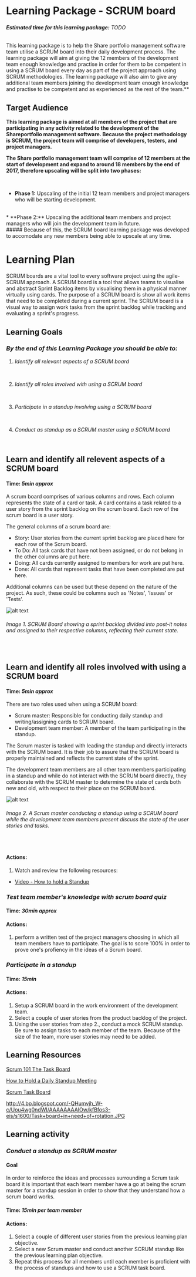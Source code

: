 # **Learning Package - SCRUM board**

###### **Estimated time for this learning package:** TODO

This learning package is to help the Share portfolio management software team utilise a SCRUM board into their daily development process. The learning package will aim at giving the 12 members of the development team enough knowledge and practise in order for them to be competent in using a SCRUM board every day as part of the project approach using SCRUM methodologies. The learning package will also aim to give any additional team members joining the development team enough knowledge and practise to be competent and as experienced as the rest of the team.**

## **Target Audience**

**This learning package is aimed at all members of the project that are participating in any activity related to the development of the Shareportfolio management software. Because the project methodology is SCRUM, the project team will comprise of developers, testers, and project managers.**

**The Share portfolio management team will comprise of 12 members at the start of development and expand to around 18 members by the end of 2017, therefore upscaling will be split into two phases:**

<br/>

* **Phase 1:** Upscaling of the initial 12 team members and project managers who will be starting development.
<br/>
* **Phase 2:** Upscaling the additional team members and project managers who will join the development team in future.

<br/>
##### Because of this, the SCRUM board learning package was developed to accomodate any new members being able to upscale at any time.


# **Learning Plan**

SCRUM boards are a vital tool to every software project using the agile-SCRUM approach. A SCRUM board is a tool that allows teams to visualise and abstract Sprint Backlog items by visualising them in a physical manner virtually using cards. The purpose of a SCRUM board is show all work items that need to be completed during a current sprint. The SCRUM board is a visual way to assign work tasks from the sprint backlog while tracking and evaluating a sprint's progress.

## **Learning Goals**

### *By the end of this Learning Package you should be able to:*

1. *Identify all relevant aspects of a SCRUM board*
<br/>

2. *Identify all roles involved with using a SCRUM board*
<br/>

3. *Participate in a standup involving using a SCRUM board*
<br/>

4. *Conduct as standup as a SCRUM master using a SCRUM board*
<br/>

## Learn and identify all relevent aspects of a SCRUM board
#### Time: *5min approx*

A scrum board comprises of various columns and rows. Each column represents the state of a card or task. A card contains a task related to a user story from the sprint backlog on the scrum board. Each row of the scrum board is a user story. 

The general columns of a scrum board are:
* Story: User stories from the current sprint backlog are placed here for each row of the Scrum board.
* To Do: All task cards that have not been assigned, or do not belong in the other columns are put here.
* Doing: All cards currently assigned to members for work are put here.
* Done: All cards that represent tasks that have been completed are put here.

Additional columns can be used but these depend on the nature of the project. As such, these could be columns such as 'Notes', 'Issues' or 'Tests'.
<br/>

![alt text](http://4.bp.blogspot.com/-QHumvjh_W-c/Uou4wg0ndWI/AAAAAAAAIOw/kfBfos3-eis/s1600/Task+board+in+need+of+rotation.JPG "SCRUM Board components")
###### Image 1. SCRUM Board showing a sprint backlog divided into post-it notes and assigned to their respective columns, reflecting their current state.
<br/>


## Learn and identify all roles involved with using a SCRUM board
#### Time: *5min approx*


There are two roles used when using a SCRUM board:
* Scrum master: Responsible for conducting daily standup and writing/assigning cards to SCRUM board.
* Development team member: A member of the team participating in the standup. 

The Scrum master is tasked with leading the standup and directly interacts with the SCRUM board. It is their job to assure that the SCRUM board is properly maintained and reflects the current state of the sprint. 

The development team members are all other team members participating in a standup and while do not interact with the SCRUM board directly, they collaborate with the SCRUM master to determine the state of cards both new and old, with respect to their place on the SCRUM board.
<br/>

![alt text](https://itopskanban.files.wordpress.com/2011/09/img_1115.jpg "Daily Standup showing roles used around Scrum Board")
###### Image 2. A Scrum master conducting a standup using a SCRUM board while the development team members present discuss the state of the user stories and tasks.
<br/>

#### Actions:
1. Watch and review the following resources:

  - [Video - How to hold a Standup](https://www.youtube.com/watch?v=YBKuYzqvZmI "How to Hold a Daily Standup Meeting")


### *Test team member's knowledge with scrum board quiz*
#### Time: *30min approx*

#### Actions:
1. perform a written test of the project managers choosing in which all team members have to participate. The goal is to score 100% in order to prove one's profiency in the ideas of a Scrum board.


### *Participate in a standup*
#### Time: *15min*

#### Actions:
1. Setup a SCRUM board in the work environment of the development team.
2. Select a couple of user stories from the product backlog of the project.
3. Using the user stories from step 2., conduct a mock SCRUM standup. Be sure to assign tasks to each member of the team. Because of the size of the team, more user stories may need to be added.




## Learning Resources

[Scrum 101 The Task Board](https://www.youtube.com/watch?v=Ti2g66b7MUo)

[How to Hold a Daily Standup Meeting](https://www.youtube.com/watch?v=YBKuYzqvZmI)

[Scrum Task Board](https://www.mountaingoatsoftware.com/agile/scrum/task-boards)

http://4.bp.blogspot.com/-QHumvjh_W-c/Uou4wg0ndWI/AAAAAAAAIOw/kfBfos3-eis/s1600/Task+board+in+need+of+rotation.JPG

## Learning activity

### *Conduct a standup as SCRUM master*

#### Goal

In order to reinforce the ideas and processes surrounding a Scrum task board it is important that each team member have a go at being the scrum master for a standup session in order to show that they understand how a scrum board works.

#### Time: *15min per team member*

#### Actions:
1. Select a couple of different user stories from the previous learning plan objective.
2. Select a new Scrum master and conduct another SCRUM standup like the previous learning plan objective.
3. Repeat this process for all members until each member is proficient with the process of standups and how to use a SCRUM task board.


